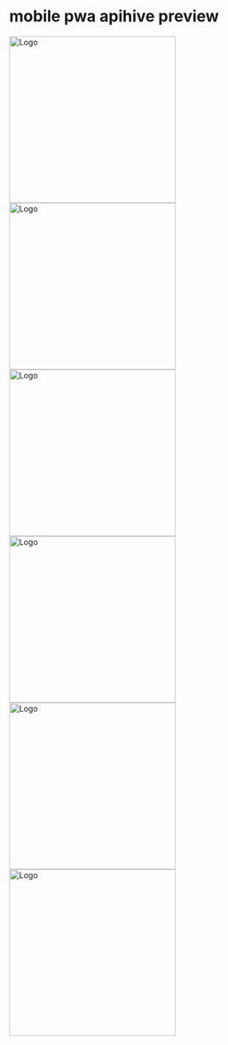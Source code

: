 # mobile pwa apihive preview

<img src="readme/1.png" alt="Logo" width="300">
<img src="readme/2.png" alt="Logo" width="300">
<img src="readme/3.png" alt="Logo" width="300">
<img src="readme/4.png" alt="Logo" width="300">
<img src="readme/5.png" alt="Logo" width="300">
<img src="readme/6.png" alt="Logo" width="300">
